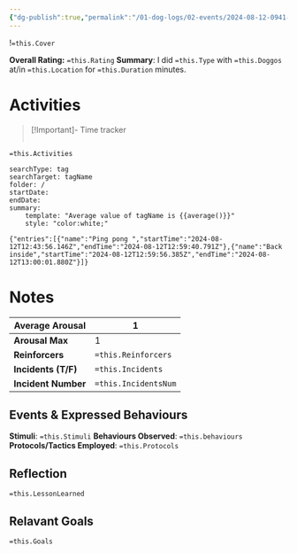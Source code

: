 ```yaml
---
{"dg-publish":true,"permalink":"/01-dog-logs/02-events/2024-08-12-0941-kibeth-and-loki-puppy-ping-pong/","tags":["DogTraining/Session"],"noteIcon":"","created":"2024-08-12T09:42:05.170-03:00","updated":"2024-08-12T18:16:59.924-03:00"}
---
```


!`=this.Cover`

**Overall Rating:** `=this.Rating`
**Summary**: I did `=this.Type` with `=this.Doggos` at/in `=this.Location` for `=this.Duration` minutes.
# Activities
>[!Important]-  Time tracker
>```simple-time-tracker

`=this.Activities`

``` tracker
searchType: tag
searchTarget: tagName
folder: /
startDate:
endDate:
summary:
    template: "Average value of tagName is {{average()}}"
    style: "color:white;"
```



```simple-time-tracker
{"entries":[{"name":"Ping pong ","startTime":"2024-08-12T12:43:56.146Z","endTime":"2024-08-12T12:59:40.791Z"},{"name":"Back inside","startTime":"2024-08-12T12:59:56.385Z","endTime":"2024-08-12T13:00:01.880Z"}]}
```

# Notes

| **Average Arousal** | 1   |
| ------------------- | -------------------- |
| **Arousal Max**     | 1   |
| **Reinforcers**     | `=this.Reinforcers`  |
| **Incidents (T/F)** | `=this.Incidents`    |
| **Incident Number** | `=this.IncidentsNum` |
## Events & Expressed Behaviours
**Stimuli**: `=this.Stimuli`
**Behaviours Observed**: `=this.behaviours`
**Protocols/Tactics Employed**: `=this.Protocols`



## Reflection
`=this.LessonLearned`

## Relavant Goals
`=this.Goals`